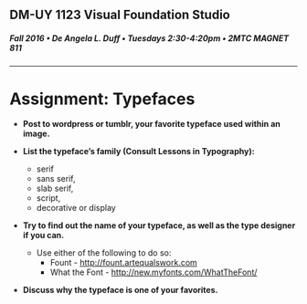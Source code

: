 ## DM-UY 1123 Visual Foundation Studio
##### Fall 2016 • De Angela L. Duff • Tuesdays 2:30-4:20pm • 2MTC MAGNET 811 
---

# Assignment: Typefaces

* **Post to wordpress or tumblr, your favorite typeface used within an image.**

* **List the typeface’s family (Consult Lessons in Typography):**
  * serif
  * sans serif, 
  * slab serif, 
  * script, 
  * decorative or display


* **Try to find out the name of your typeface, as well as the type designer if you can.**
  * Use either of the following to do so: 
    * Fount - http://fount.artequalswork.com
    * What the Font - http://new.myfonts.com/WhatTheFont/


* **Discuss why the typeface is one of your favorites.**

